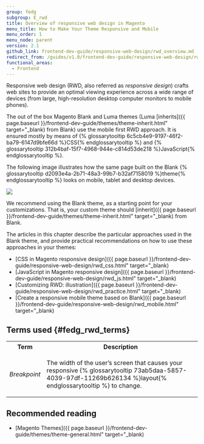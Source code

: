 ```yaml
---
group: fedg
subgroup: E_rwd
title: Overview of responsive web design in Magento
menu_title: How to Make Your Theme Responsive and Mobile
menu_order: 1
menu_node: parent
version: 2.1
github_link: frontend-dev-guide/responsive-web-design/rwd_overview.md
redirect_from: /guides/v1.0/frontend-dev-guide/responsive-web-design/rwd_overview.html
functional_areas:
  - Frontend
---
```


Responsive web design (RWD, also referred as <i>responsive design</i>) crafts web sites to provide an optimal viewing experience across a wide range of devices (from large, high-resolution desktop computer monitors to mobile phones).

The out of the box Magento Blank and Luma themes (Luma [inherits]({{ page.baseurl }}/frontend-dev-guide/themes/theme-inherit.html" target="_blank) from Blank) use the mobile first RWD approach. It is ensured mostly by means of {% glossarytooltip 6c5cb4e9-9197-46f2-ba79-6147d9bfe66d %}CSS{% endglossarytooltip %} and {% glossarytooltip 312b4baf-15f7-4968-944e-c814d53de218 %}JavaScript{% endglossarytooltip %}.


The following image illustrates how the same page built on the Blank {% glossarytooltip d2093e4a-2b71-48a3-99b7-b32af7158019 %}theme{% endglossarytooltip %} looks on mobile, tablet and desktop devices.

<img src="{{ site.baseurl }}/common/images/css_responsive1.jpg">


We recommend using the Blank theme, as a starting point for your customizations. That is, your custom theme should [inherit]({{ page.baseurl }}/frontend-dev-guide/themes/theme-inherit.html" target="_blank) from Blank.

The articles in this chapter describe the particular approaches used in the Blank theme, and provide practical recommendations on how to use these approaches in your themes:

<ul>
<li> 
[CSS in Magento responsive design]({{ page.baseurl }}/frontend-dev-guide/responsive-web-design/rwd_css.html" target="_blank)
</li>
<li>
[JavaScript in Magento responsive design]({{ page.baseurl }}/frontend-dev-guide/responsive-web-design/rwd_js.html" target="_blank)
</li>
<li>
[Customizing RWD: illustration]({{ page.baseurl }}/frontend-dev-guide/responsive-web-design/rwd_practice.html" target="_blank)
</li>

<li>
[Create a responsive mobile theme based on Blank]({{ page.baseurl }}/frontend-dev-guide/responsive-web-design/rwd_mobile.html" target="_blank)
</li>

</ul>


## Terms used {#fedg_rwd_terms}

<table>
<tr>
<th>
Term
</th>
<th>
Description
</th>
</tr>
<tr>
<td>
<i>Breakpoint</i>
</td>
<td>

The width of the user’s screen that causes your responsive {% glossarytooltip 73ab5daa-5857-4039-97df-11269b626134 %}layout{% endglossarytooltip %} to change.

</td>
</tr>
</table>


## Recommended reading

*	[Magento Themes]({{ page.baseurl }}/frontend-dev-guide/themes/theme-general.html" target="_blank)



